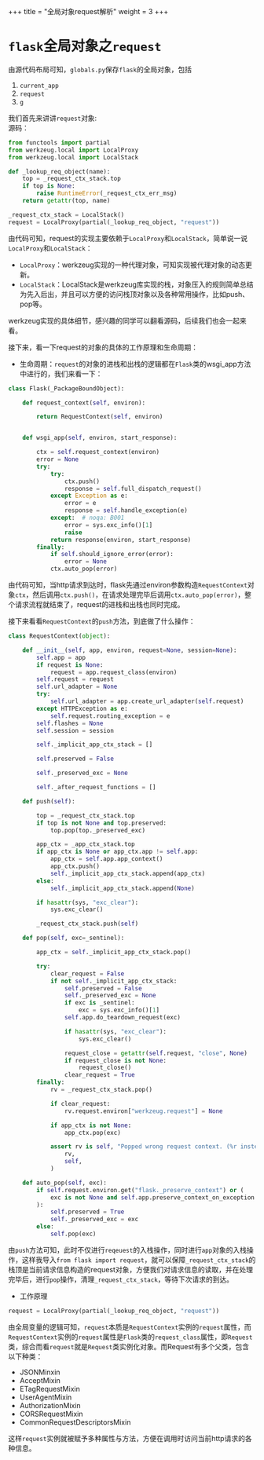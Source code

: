 +++
title = "全局对象request解析"
weight = 3 
+++

# `flask`全局对象之`request`

由源代码布局可知，`globals.py`保存`flask`的全局对象，包括  
1. `current_app`  
2. `request`  
3. `g`   

我们首先来讲讲`request`对象:  
源码：

```python
from functools import partial
from werkzeug.local import LocalProxy
from werkzeug.local import LocalStack

def _lookup_req_object(name):
    top = _request_ctx_stack.top
    if top is None:
        raise RuntimeError(_request_ctx_err_msg)
    return getattr(top, name)

_request_ctx_stack = LocalStack()
request = LocalProxy(partial(_lookup_req_object, "request"))
```

由代码可知，request的实现主要依赖于`LocalProxy`和`LocalStack`，简单说一说`LocalProxy`和`LocalStack`：
* `LocalProxy`：werkzeug实现的一种代理对象，可知实现被代理对象的动态更新。
* `LocalStack`：LocalStack是werkzeug库实现的栈，对象压入的规则简单总结为先入后出，并且可以方便的访问栈顶对象以及各种常用操作，比如push、pop等。

werkzeug实现的具体细节，感兴趣的同学可以翻看源码，后续我们也会一起来看。  

接下来，看一下request的对象的具体的工作原理和生命周期：
* 生命周期：`request`的对象的进栈和出栈的逻辑都在`Flask`类的wsgi_app方法中进行的，我们来看一下：

```python
class Flask(_PackageBoundObject):

    def request_context(self, environ):

        return RequestContext(self, environ)


    def wsgi_app(self, environ, start_response):

        ctx = self.request_context(environ)
        error = None
        try:
            try:
                ctx.push()
                response = self.full_dispatch_request()
            except Exception as e:
                error = e
                response = self.handle_exception(e)
            except:  # noqa: B001
                error = sys.exc_info()[1]
                raise
            return response(environ, start_response)
        finally:
            if self.should_ignore_error(error):
                error = None
            ctx.auto_pop(error)
```
由代码可知，当http请求到达时，flask先通过environ参数构造`RequestContext`对象`ctx`，然后调用`ctx.push()`，在请求处理完毕后调用`ctx.auto_pop(error)`，整个请求流程就结束了，request的进栈和出栈也同时完成。

接下来看看`RequestContext`的`push`方法，到底做了什么操作：
```python
class RequestContext(object):

    def __init__(self, app, environ, request=None, session=None):
        self.app = app
        if request is None:
            request = app.request_class(environ)
        self.request = request
        self.url_adapter = None
        try:
            self.url_adapter = app.create_url_adapter(self.request)
        except HTTPException as e:
            self.request.routing_exception = e
        self.flashes = None
        self.session = session

        self._implicit_app_ctx_stack = []

        self.preserved = False

        self._preserved_exc = None

        self._after_request_functions = []

    def push(self):

        top = _request_ctx_stack.top
        if top is not None and top.preserved:
            top.pop(top._preserved_exc)

        app_ctx = _app_ctx_stack.top
        if app_ctx is None or app_ctx.app != self.app:
            app_ctx = self.app.app_context()
            app_ctx.push()
            self._implicit_app_ctx_stack.append(app_ctx)
        else:
            self._implicit_app_ctx_stack.append(None)

        if hasattr(sys, "exc_clear"):
            sys.exc_clear()

        _request_ctx_stack.push(self)

    def pop(self, exc=_sentinel):

        app_ctx = self._implicit_app_ctx_stack.pop()

        try:
            clear_request = False
            if not self._implicit_app_ctx_stack:
                self.preserved = False
                self._preserved_exc = None
                if exc is _sentinel:
                    exc = sys.exc_info()[1]
                self.app.do_teardown_request(exc)

                if hasattr(sys, "exc_clear"):
                    sys.exc_clear()

                request_close = getattr(self.request, "close", None)
                if request_close is not None:
                    request_close()
                clear_request = True
        finally:
            rv = _request_ctx_stack.pop()

            if clear_request:
                rv.request.environ["werkzeug.request"] = None

            if app_ctx is not None:
                app_ctx.pop(exc)

            assert rv is self, "Popped wrong request context. (%r instead of %r)" % (
                rv,
                self,
            )

    def auto_pop(self, exc):
        if self.request.environ.get("flask._preserve_context") or (
            exc is not None and self.app.preserve_context_on_exception
        ):
            self.preserved = True
            self._preserved_exc = exc
        else:
            self.pop(exc)
```
由`push`方法可知，此时不仅进行`reqeuest`的入栈操作，同时进行`app`对象的入栈操作，这样我导入`from flask import request`，就可以保障`_request_ctx_stack`的栈顶是当前请求信息构造的request对象，方便我们对请求信息的读取，并在处理完毕后，进行`pop`操作，清理`_request_ctx_stack`，等待下次请求的到达。  


* 工作原理  

```python
request = LocalProxy(partial(_lookup_req_object, "request"))  
```

由全局变量的逻辑可知，`request`本质是`RequestContext`实例的`request`属性，而`RequestContext`实例的`request`属性是`Flask`类的`request_class`属性，即`Request`类，综合而看`request`就是`Request`类实例化对象。而Request有多个父类，包含以下种类：  
* JSONMinxin  
* AcceptMixin
* ETagRequestMixin
* UserAgentMixin
* AuthorizationMixin
* CORSRequestMixin
* CommonRequestDescriptorsMixin

这样`request`实例就被赋予多种属性与方法，方便在调用时访问当前http请求的各种信息。

